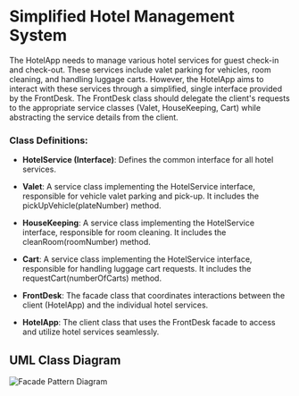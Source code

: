# Simplified Hotel Management System

The HotelApp needs to manage various hotel services for guest check-in and check-out. These services include valet parking for vehicles, room cleaning, and handling luggage carts. However, the HotelApp aims to interact with these services through a simplified, single interface provided by the FrontDesk. The FrontDesk class should delegate the client's requests to the appropriate service classes (Valet, HouseKeeping, Cart) while abstracting the service details from the client.

### Class Definitions:
- **HotelService (Interface)**: Defines the common interface for all hotel services.

- **Valet**: A service class implementing the HotelService interface, responsible for vehicle valet parking and pick-up. It includes the pickUpVehicle(plateNumber) method.

- **HouseKeeping**: A service class implementing the HotelService interface, responsible for room cleaning. It includes the cleanRoom(roomNumber) method.

- **Cart**: A service class implementing the HotelService interface, responsible for handling luggage cart requests. It includes the requestCart(numberOfCarts) method.

- **FrontDesk**: The facade class that coordinates interactions between the client (HotelApp) and the individual hotel services.

- **HotelApp**: The client class that uses the FrontDesk facade to access and utilize hotel services seamlessly.

## UML Class Diagram

![Facade Pattern Diagram](https://github.com/ClarkBelen/facadePattern/assets/142368338/cc7111c9-5689-4f7c-880d-13c61d7269f9)